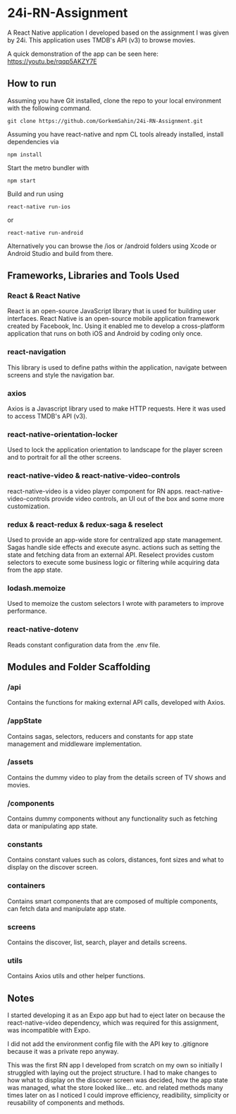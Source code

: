 # 24i-RN-Assignment
A React Native application I developed based on the assignment I was given by 24i. This application uses TMDB's API (v3) to browse movies.

A quick demonstration of the app can be seen here: https://youtu.be/rqqp5AKZY7E

## How to run

Assuming you have Git installed, clone the repo to your local environment with the following command.

`git clone https://github.com/GorkemSahin/24i-RN-Assignment.git`

Assuming you have react-native and npm CL tools already installed, install dependencies via

`npm install`

Start the metro bundler with

`npm start`

Build and run using

`react-native run-ios`

or

`react-native run-android`

Alternatively you can browse the /ios or /android folders using Xcode or Android Studio and build from there.


## Frameworks, Libraries and Tools Used

### React & React Native

React is an open-source JavaScript library that is used for building user interfaces. React Native is an open-source mobile application framework created by Facebook, Inc. Using it enabled me to develop a cross-platform application that runs on both iOS and Android by coding only once.

### react-navigation

This library is used to define paths within the application, navigate between screens and style the navigation bar.

### axios

Axios is a Javascript library used to make HTTP requests. Here it was used to access TMDB's API (v3).

### react-native-orientation-locker

Used to lock the application orientation to landscape for the player screen and to portrait for all the other screens.

### react-native-video & react-native-video-controls

react-native-video is a video player component for RN apps. react-native-video-controls provide video controls, an UI out of the box and some more customization.

### redux & react-redux & redux-saga & reselect

Used to provide an app-wide store for centralized app state management. Sagas handle side effects and execute async. actions such as setting the state and fetching data from an external API. Reselect provides custom selectors to execute some business logic or filtering while acquiring data from the app state.

### lodash.memoize

Used to memoize the custom selectors I wrote with parameters to improve performance.

### react-native-dotenv

Reads constant configuration data from the .env file.


## Modules and Folder Scaffolding

### /api

Contains the functions for making external API calls, developed with Axios.

### /appState

Contains sagas, selectors, reducers and constants for app state management and middleware implementation.

### /assets

Contains the dummy video to play from the details screen of TV shows and movies.

### /components

Contains dummy components without any functionality such as fetching data or manipulating app state.

### constants

Contains constant values such as colors, distances, font sizes and what to display on the discover screen.

### containers

Contains smart components that are composed of multiple components, can fetch data and manipulate app state.

### screens

Contains the discover, list, search, player and details screens.

### utils 

Contains Axios utils and other helper functions.


## Notes

I started developing it as an Expo app but had to eject later on because the react-native-video dependency, which was required for this assignment, was incompatible with Expo.

I did not add the environment config file with the API key to .gitignore because it was a private repo anyway.

This was the first RN app I developed from scratch on my own so initially I struggled with laying out the project structure. I had to make changes to how what to display on the discover screen was decided, how the app state was managed, what the store looked like... etc. and related methods many times later on as I noticed I could improve efficiency, readibility, simplicity or reusability of components and methods.